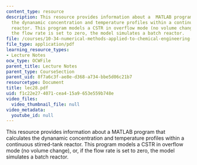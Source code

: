 ```yaml
---
content_type: resource
description: This resource provides information about a  MATLAB program that calculates
  the dynanamic concentration and temperature profiles within a continuous stirred-tank
  reactor. This program models a CSTR in overflow mode (no volume change), or, if
  the flow rate is set to zero, the model simulates a batch reactor.
file: /courses/10-34-numerical-methods-applied-to-chemical-engineering-fall-2005/f1c22e274071cea415a9653e559b748e_lec28.pdf
file_type: application/pdf
learning_resource_types:
- Lecture Notes
ocw_type: OCWFile
parent_title: Lecture Notes
parent_type: CourseSection
parent_uid: 8f7a6c3f-ae8e-d368-a734-bbe5d06c21b7
resourcetype: Document
title: lec28.pdf
uid: f1c22e27-4071-cea4-15a9-653e559b748e
video_files:
  video_thumbnail_file: null
video_metadata:
  youtube_id: null
---
```

This resource provides information about a  MATLAB program that calculates the dynanamic concentration and temperature profiles within a continuous stirred-tank reactor. This program models a CSTR in overflow mode (no volume change), or, if the flow rate is set to zero, the model simulates a batch reactor.

